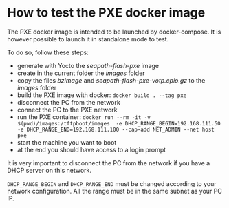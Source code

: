 # How to test the PXE docker image

The PXE docker image is intended to be launched by docker-compose. It is
however possible to launch it in standalone mode to test.

To do so, follow these steps:
* generate with Yocto the *seapath-flash-pxe* image
* create in the current folder the *images* folder
* copy the files *bzImage* and *seapath-flash-pxe-votp.cpio.gz* to the *images* folder
* build the PXE image with docker: `docker build . --tag pxe`
* disconnect the PC from the network
* connect the PC to the PXE network
* run the PXE container:
  `docker run --rm -it -v $(pwd)/images:/tftpboot/images 
  -e DHCP_RANGE_BEGIN=192.168.111.50 -e DHCP_RANGE_END=192.168.111.100 --cap-add
  NET_ADMIN --net host pxe`
* start the machine you want to boot
* at the end you should have access to a login prompt

It is very important to disconnect the PC from the network if you have a DHCP
server on this network.

`DHCP_RANGE_BEGIN` and `DHCP_RANGE_END` must be changed according to your
network configuration. All the range must be in the same subnet as your PC IP.

